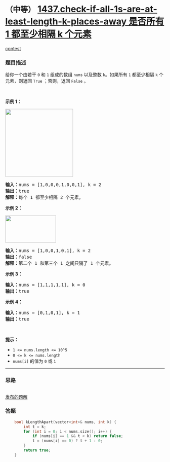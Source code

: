# `（中等）` [1437.check-if-all-1s-are-at-least-length-k-places-away 是否所有 1 都至少相隔 k 个元素](https://leetcode-cn.com/problems/check-if-all-1s-are-at-least-length-k-places-away/)

[contest](https://leetcode-cn.com/contest/weekly-contest-187/problems/check-if-all-1s-are-at-least-length-k-places-away/)

### 题目描述
<p>给你一个由若干 <code>0</code> 和 <code>1</code> 组成的数组 <code>nums</code> 以及整数 <code>k</code>。如果所有 <code>1</code> 都至少相隔 <code>k</code> 个元素，则返回 <code>True</code> ；否则，返回 <code>False</code> 。</p>

<p>&nbsp;</p>

<p><strong>示例 1：</strong></p>

<p><strong><img style="width: 214px;" src="https://assets.leetcode-cn.com/aliyun-lc-upload/uploads/2020/05/03/sample_1_1791.png" alt=""></strong></p>

<pre><strong>输入：</strong>nums = [1,0,0,0,1,0,0,1], k = 2
<strong>输出：</strong>true
<strong>解释：</strong>每个 1 都至少相隔 2 个元素。</pre>

<p><strong>示例 2：</strong></p>

<p><strong><img style="height: 86px; width: 160px;" src="https://assets.leetcode-cn.com/aliyun-lc-upload/uploads/2020/05/03/sample_2_1791.png" alt=""></strong></p>

<pre><strong>输入：</strong>nums = [1,0,0,1,0,1], k = 2
<strong>输出：</strong>false
<strong>解释：</strong>第二个 1 和第三个 1 之间只隔了 1 个元素。</pre>

<p><strong>示例 3：</strong></p>

<pre><strong>输入：</strong>nums = [1,1,1,1,1], k = 0
<strong>输出：</strong>true
</pre>

<p><strong>示例 4：</strong></p>

<pre><strong>输入：</strong>nums = [0,1,0,1], k = 1
<strong>输出：</strong>true
</pre>

<p>&nbsp;</p>

<p><strong>提示：</strong></p>

<ul>
	<li><code>1 <= nums.length <= 10^5</code></li>
	<li><code>0 <= k <= nums.length</code></li>
	<li><code>nums[i]</code> 的值为 <code>0</code> 或 <code>1</code></li>
</ul>


---
### 思路
```
```

[发布的题解](https://leetcode-cn.com/problems/check-if-all-1s-are-at-least-length-k-places-away/solution/check-if-all-1s-are-at-least-length-k-places-away-/)

### 答题
``` C++
    bool kLengthApart(vector<int>& nums, int k) {
        int t = k;
        for (int i = 0; i < nums.size(); i++) {
            if (nums[i] == 1 && t < k) return false;
            t = (nums[i] == 0) ? t + 1 : 0;
        }
        return true;
    }
```




